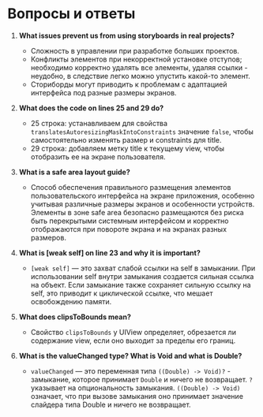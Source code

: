 # Вопросы и ответы

1. **What issues prevent us from using storyboards in real projects?**
   - Сложность в управлении при разработке больших проектов.
   - Конфликты элементов при некорректной установке отступов; необходимо корректно удалять все элементы, удаляя ссылки - неудобно, в следствие легко можно упустить какой-то элемент.
   - Сториборды могут приводить к проблемам с адаптацией интерфейса под разные размеры экранов.

2. **What does the code on lines 25 and 29 do?**
   - 25 строка: устанавливаем для свойства `translatesAutoresizingMaskIntoConstraints` значение `false`, чтобы самостоятельно изменять размер и constraints для title.
   - 29 строка: добавляем метку title к текущему view, чтобы отобразить ее на экране пользователя.

3. **What is a safe area layout guide?**
   - Способ обеспечения правильного размещения элементов пользовательского интерфейса на экране приложения, особенно учитывая различные размеры экранов и особенности устройств. Элементы в зоне safe area безопасно размещаются без риска быть перекрытыми системным интерфейсом и корректно отображаются при повороте экрана и на экранах разных размеров.

4. **What is [weak self] on line 23 and why it is important?**
   - `[weak self]` — это захват слабой ссылки на self в замыкании. При использовании self внутри замыкания создается сильная ссылка на объект. Если замыкание также сохраняет сильную ссылку на self, это приводит к циклической ссылке, что мешает освобождению памяти.

5. **What does clipsToBounds mean?**
   - Свойство `clipsToBounds` у UIView определяет, обрезается ли содержание view, если оно выходит за пределы его границ.

6. **What is the valueChanged type? What is Void and what is Double?**
   - `valueChanged` — это переменная типа `((Double) -> Void)?` - замыкание, которое принимает `Double` и ничего не возвращает. `?` указывает на опциональность замыкания. `((Double) -> Void)` означает, что при вызове замыкания оно принимает значение слайдера типа Double и ничего не возвращает.
